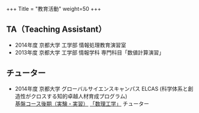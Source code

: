 +++
Title = "教育活動"
weight=50
+++

## TA（Teaching Assistant）
- 2014年度 京都大学 工学部 情報処理教育演習室 
- 2013年度 京都大学 工学部 情報学科 専門科目「数値計算演習」


## チューター
- 2014年度 京都大学 グローバルサイエンスキャンパス ELCAS (科学体系と創造性がクロスする知的卓越人材育成プログラム)  
 [基盤コース後期（実験・実習）](http://www.elcas.kyoto-u.ac.jp/exp/2015_0110/index.html)
 [「数理工学」](http://www.elcas.kyoto-u.ac.jp/exp/2015_0110/index.html#mathematicalInd) チューター
